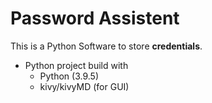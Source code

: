 # Password Assistent
This is a Python Software to store **credentials**.
- Python project build with
  - Python (3.9.5)
  - kivy/kivyMD (for GUI)
